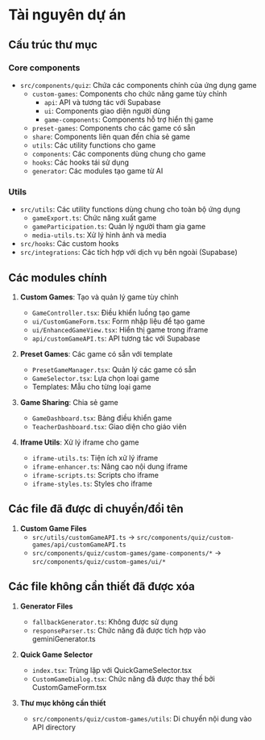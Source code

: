 
# Tài nguyên dự án

## Cấu trúc thư mục

### Core components
- `src/components/quiz`: Chứa các components chính của ứng dụng game
  - `custom-games`: Components cho chức năng game tùy chỉnh
    - `api`: API và tương tác với Supabase
    - `ui`: Components giao diện người dùng
    - `game-components`: Components hỗ trợ hiển thị game
  - `preset-games`: Components cho các game có sẵn
  - `share`: Components liên quan đến chia sẻ game
  - `utils`: Các utility functions cho game
  - `components`: Các components dùng chung cho game
  - `hooks`: Các hooks tái sử dụng
  - `generator`: Các modules tạo game từ AI

### Utils
- `src/utils`: Các utility functions dùng chung cho toàn bộ ứng dụng
  - `gameExport.ts`: Chức năng xuất game
  - `gameParticipation.ts`: Quản lý người tham gia game
  - `media-utils.ts`: Xử lý hình ảnh và media
- `src/hooks`: Các custom hooks
- `src/integrations`: Các tích hợp với dịch vụ bên ngoài (Supabase)

## Các modules chính

1. **Custom Games**: Tạo và quản lý game tùy chỉnh
   - `GameController.tsx`: Điều khiển luồng tạo game
   - `ui/CustomGameForm.tsx`: Form nhập liệu để tạo game
   - `ui/EnhancedGameView.tsx`: Hiển thị game trong iframe
   - `api/customGameAPI.ts`: API tương tác với Supabase

2. **Preset Games**: Các game có sẵn với template
   - `PresetGameManager.tsx`: Quản lý các game có sẵn
   - `GameSelector.tsx`: Lựa chọn loại game
   - Templates: Mẫu cho từng loại game

3. **Game Sharing**: Chia sẻ game
   - `GameDashboard.tsx`: Bảng điều khiển game
   - `TeacherDashboard.tsx`: Giao diện cho giáo viên

4. **Iframe Utils**: Xử lý iframe cho game
   - `iframe-utils.ts`: Tiện ích xử lý iframe
   - `iframe-enhancer.ts`: Nâng cao nội dung iframe
   - `iframe-scripts.ts`: Scripts cho iframe
   - `iframe-styles.ts`: Styles cho iframe

## Các file đã được di chuyển/đổi tên

1. **Custom Game Files**
   - `src/utils/customGameAPI.ts` -> `src/components/quiz/custom-games/api/customGameAPI.ts`
   - `src/components/quiz/custom-games/game-components/*` -> `src/components/quiz/custom-games/ui/*`

## Các file không cần thiết đã được xóa

1. **Generator Files**
   - `fallbackGenerator.ts`: Không được sử dụng
   - `responseParser.ts`: Chức năng đã được tích hợp vào geminiGenerator.ts

2. **Quick Game Selector**
   - `index.tsx`: Trùng lặp với QuickGameSelector.tsx
   - `CustomGameDialog.tsx`: Chức năng đã được thay thế bởi CustomGameForm.tsx

3. **Thư mục không cần thiết**
   - `src/components/quiz/custom-games/utils`: Di chuyển nội dung vào API directory
